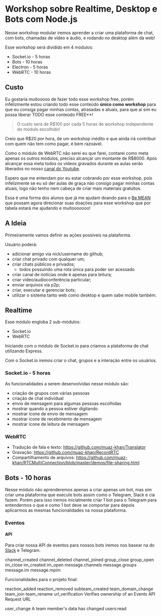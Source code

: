 # Workshop sobre Realtime, Desktop e Bots com Node.js

Nesse workshop modular iremos aprender a criar uma plataforma de chat, com bots, chamadas de vídeo e áudio, e rodando no desktop além da web!

Esse workshop será dividido em 4 módulos:

- Socket.io - 5 horas
- Bots - 10 horas
- Electron - 5 horas
- WebRTC - 10 horas

## Custo

Eu gostaria muitooooo de fazer todo esse workshop free, porém infelizmente estou criando todo esse conteúdo **único como workshop** para que eu consiga pagar minhas contas, atrasadas e atuais, para que aí sim eu possa liberar TODO esse conteúdo FREE**!

> O custo será de R$100 por cada 5 horas de workshop independente do módulo escolhido!

Creio que R$20 por hora, de um workshop inédito e que ainda irá contribuir com quem não tem como pagar, é bem razoável.

Como o módulo de WebRTC não serei eu que farei, contarei como meta apenas os outros módulos, preciso alcançar um montante de R$8000. Após alcançar essa meta todos os vídeos gravados durante as aulas serão liberados no nosso [canal do Youtube]().

Espero que me entendam por eu estar cobrando por esse workshop, pois infelizmente se eu só der aulas de graça não consigo pagar minhas contas atuais, logo não tenho nem cabeça de criar mais materiais gratuitos.

Essa é uma forma dos alunos que já me ajudam doando para o [Be MEAN]() que possam agora direcionar suas doações para esse workshop que por tabela estará me ajudando e muitooooooo!

## A Ideia


Primeiramente vamos definir as ações possíveis na plataforma.

Usuário poderá:

- adicionar amigo via nick/username do github;
- criar chat privado com qualquer um;
- criar chats públicos e privados;
    + todos possuindo uma rota única para poder ser acessado
- criar canal de notícias onde é apenas para leitura;
- criar video/audioconferência particular;
- enviar arquivos via p2p;
- criar, executar e gerenciar bots;
- utilizar o sistema tanto web como desktop e quem sabe mobile também.

## Realtime

Esse módulo engloba 2 sub-módulos:

- Socket.io
- WebRTC

Iniciando com o módulo de Socket.io para criamos a plataforma de chat utilizando Express.

Com o Socket.io iremos criar o chat, grupos e a interação entre os usuários.

### Socket.io - 5 horas

As funcionalidades a serem desenvolvidas nesse módulo são:

- criação de grupos com várias pessoas
- criação de chat individual
- envio de mensagem para algumas pessoas escolhidas
- mostrar quando a pessoa estiver digitando
- mostrar ícone de envio de mensagem
- mostrar ícone de recebimento de mensagem
- mostrar ícone de leitura de mensagem

### WebRTC

- Tradução de fala e texto: https://github.com/muaz-khan/Translator
- Gravação: https://github.com/muaz-khan/RecordRTC
- Compartilhamento de arquivos: https://github.com/muaz-khan/RTCMultiConnection/blob/master/demos/file-sharing.html


## Bots - 10 horas

Nesse módulo não aprenderemos apenas a criar apenas um bot, mas sim criar uma plataforma que execute bots assim como o Telegram, Slack e cia fazem. Porém para isso iremos inicialmente criar 1 bot para o Telegram para entendermos o que e como 1 bot deve se comportar para depois aplicarmos as mesmas funcionalidades na nossa plataforma.


### Eventos

#### API

Para criar nossa API de eventos para nossos bots iremos nos basear na do [Slack](https://api.slack.com/events/api) e Telegram.


channel_created
channel_deleted
channel_joined
group_close
group_open
im_close
im_created
im_open
message.channels
message.groups
message.im
message.mpim

Funcionalidades para o projeto final:

reaction_added
reaction_removed
subteam_created
team_domain_change
team_join
team_rename
url_verification
Verifies ownership of an Events API Request URL
 
user_change
A team member's data has changed
users:read
